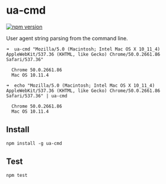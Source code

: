 # ua-cmd

[![npm version](https://badge.fury.io/js/ua-cmd.svg)](https://www.npmjs.com/package/ua-cmd)

User agent string parsing from the command line.

    ➜  ua-cmd "Mozilla/5.0 (Macintosh; Intel Mac OS X 10_11_4) AppleWebKit/537.36 (KHTML, like Gecko) Chrome/50.0.2661.86 Safari/537.36"

      Chrome 50.0.2661.86
      Mac OS 10.11.4

    ➜  echo "Mozilla/5.0 (Macintosh; Intel Mac OS X 10_11_4) AppleWebKit/537.36 (KHTML, like Gecko) Chrome/50.0.2661.86 Safari/537.36" | ua-cmd

      Chrome 50.0.2661.86
      Mac OS 10.11.4

## Install

    npm install -g ua-cmd

## Test

    npm test
